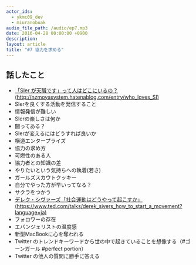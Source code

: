 ```yaml
---
actor_ids:
  - ykmc09_dev
  - miuranobuak
audio_file_path: /audio/ep7.mp3
date: 2016-04-28 00:00:00 +0900
description: 
layout: article
title: "#7 協力を求める"
---
```


## 話したこと
- [「SIer が天職です」って人はどこにいるの？(http://nzmoyasystem.hatenablog.com/entry/who_loves_SI)](http://nzmoyasystem.hatenablog.com/entry/who_loves_SI)
- SIerを良くする活動を発信すること
- 情報発信が難しい
- SIerの楽しさは何か
- 闇ってある？
- SIerが変えるにはどうすれば良いか
- 横道エンタープライズ
- 協力の求め方
- 可燃性のある人
- 協力者との知識の差
- やりたいという気持ちへの執着(若さ)
- ガールズスカウトクッキー
- 自分でやった方が早いってなる？
- サクラをつかう
- [デレク・シヴァーズ「社会運動はどうやって起こすか」(https://www.ted.com/talks/derek_sivers_how_to_start_a_movement?language=ja)](https://www.ted.com/talks/derek_sivers_how_to_start_a_movement?language=ja)
- フォロワーの存在
- エバンジェリストの温度感
- 新型MacBookに心を奪われる
- Twitter のトレンドキーワードから世の中で起きていることを想像する（#ゴーンガール #perfect portion）
- Twitter の他人の質問に勝手に答える